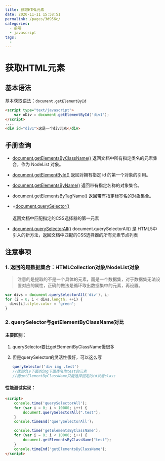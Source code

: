 ```yaml
---
title: 获取HTML元素
date: 2020-11-11 15:58:51
permalink: /pages/3d956c/
categories:
  - 前端
  - javascript
tags:
  - 
---
```

# 获取HTML元素

## 基本语法

基本获取语法：`document.getElementById`

```html
<script type="text/javascript">
    var oDiv = document.getElementById('div1');
</script>
....
<div id="div1">这是一个div元素</div>
```

## 手册查询

- [document.getElementsByClassName()](https://www.runoob.com/jsref/met-document-getelementsbyclassname.html)
  返回文档中所有指定类名的元素集合，作为 NodeList 对象。
- [document.getElementById()](https://www.runoob.com/jsref/met-document-getelementbyid.html)
  返回对拥有指定 id 的第一个对象的引用。
- [document.getElementsByName()](https://www.runoob.com/jsref/met-doc-getelementsbyname.html)
  返回带有指定名称的对象集合。

- [document.getElementsByTagName()](https://www.runoob.com/jsref/met-document-getelementsbytagname.html)
  返回带有指定标签名的对象集合。

- :star:[document.querySelector()](https://www.runoob.com/jsref/met-document-queryselector.html)

  返回文档中匹配指定的CSS选择器的第一元素

- [document.querySelectorAll()](https://www.runoob.com/jsref/met-document-queryselectorall.html)
  document.querySelectorAll() 是 HTML5中引入的新方法，返回文档中匹配的CSS选择器的所有元素节点列表

## 注意事项

### 1. 返回的是数据集合：HTMLCollection对象/NodeList对象

> 注意的是提取的不是一个具体的元素，而是一个数据集，对于数据集无法设置对应的属性，正确的做法是循环取出数据集中的元素，再设置。

```javascript
var divs = document.querySelectorAll('div'), i;
for (i = 0; i < divs.length; ++i) {
  divs[i].style.color = "green";
}
```

### 2. querySelector与getElementByClassName对比

#### 主要区别：

1. querySelector要比getElementByClassName慢很多

2. 但是querySelector的灵活性很好，可以这么写

   ```javascript
   querySelector('div img .test')
   //找到div下面的img下面类名为test的元素
   //而getElementByClassName只能选择固定的id或者class
   ```

#### 性能测试实现：

```html
<script>
    console.time('querySelectorAll');
    for (var i = 0; i < 10000; i++) {
        document.querySelectorAll(".test");
    }
    console.timeEnd('querySelectorAll');

    console.time('getElementsByClassName');
    for (var i = 0; i < 10000; i++) {
        document.getElementsByClassName("test");
    }
    console.timeEnd('getElementsByClassName');
</script>
```





